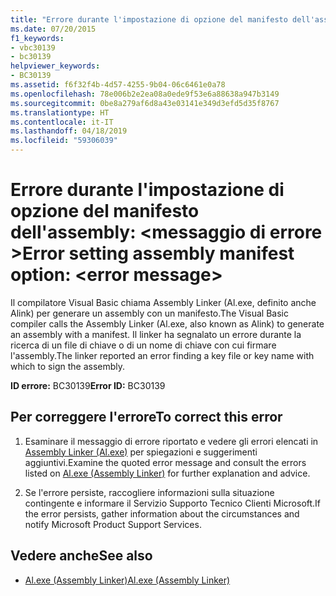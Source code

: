 ```yaml
---
title: "Errore durante l'impostazione di opzione del manifesto dell'assembly: <error message>"
ms.date: 07/20/2015
f1_keywords:
- vbc30139
- bc30139
helpviewer_keywords:
- BC30139
ms.assetid: f6f32f4b-4d57-4255-9b04-06c6461e0a78
ms.openlocfilehash: 78e006b2e2ea08a0ede9f53e6a88638a947b3149
ms.sourcegitcommit: 0be8a279af6d8a43e03141e349d3efd5d35f8767
ms.translationtype: HT
ms.contentlocale: it-IT
ms.lasthandoff: 04/18/2019
ms.locfileid: "59306039"
---
```

# <a name="error-setting-assembly-manifest-option-error-message"></a><span data-ttu-id="36a3c-102">Errore durante l'impostazione di opzione del manifesto dell'assembly: \<messaggio di errore ></span><span class="sxs-lookup"><span data-stu-id="36a3c-102">Error setting assembly manifest option: \<error message></span></span>
<span data-ttu-id="36a3c-103">Il compilatore Visual Basic chiama Assembly Linker (Al.exe, definito anche Alink) per generare un assembly con un manifesto.</span><span class="sxs-lookup"><span data-stu-id="36a3c-103">The Visual Basic compiler calls the Assembly Linker (Al.exe, also known as Alink) to generate an assembly with a manifest.</span></span> <span data-ttu-id="36a3c-104">Il linker ha segnalato un errore durante la ricerca di un file di chiave o di un nome di chiave con cui firmare l'assembly.</span><span class="sxs-lookup"><span data-stu-id="36a3c-104">The linker reported an error finding a key file or key name with which to sign the assembly.</span></span>  
  
 <span data-ttu-id="36a3c-105">**ID errore:** BC30139</span><span class="sxs-lookup"><span data-stu-id="36a3c-105">**Error ID:** BC30139</span></span>  
  
## <a name="to-correct-this-error"></a><span data-ttu-id="36a3c-106">Per correggere l'errore</span><span class="sxs-lookup"><span data-stu-id="36a3c-106">To correct this error</span></span>  
  
1. <span data-ttu-id="36a3c-107">Esaminare il messaggio di errore riportato e vedere gli errori elencati in [Assembly Linker (Al.exe)](../../framework/tools/al-exe-assembly-linker.md) per spiegazioni e suggerimenti aggiuntivi.</span><span class="sxs-lookup"><span data-stu-id="36a3c-107">Examine the quoted error message and consult the errors listed on [Al.exe (Assembly Linker)](../../framework/tools/al-exe-assembly-linker.md) for further explanation and advice.</span></span>  
  
2. <span data-ttu-id="36a3c-108">Se l'errore persiste, raccogliere informazioni sulla situazione contingente e informare il Servizio Supporto Tecnico Clienti Microsoft.</span><span class="sxs-lookup"><span data-stu-id="36a3c-108">If the error persists, gather information about the circumstances and notify Microsoft Product Support Services.</span></span>  
  
## <a name="see-also"></a><span data-ttu-id="36a3c-109">Vedere anche</span><span class="sxs-lookup"><span data-stu-id="36a3c-109">See also</span></span>

- [<span data-ttu-id="36a3c-110">Al.exe (Assembly Linker)</span><span class="sxs-lookup"><span data-stu-id="36a3c-110">Al.exe (Assembly Linker)</span></span>](../../framework/tools/al-exe-assembly-linker.md)
